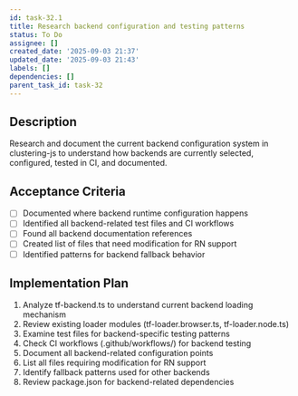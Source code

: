 ```yaml
---
id: task-32.1
title: Research backend configuration and testing patterns
status: To Do
assignee: []
created_date: '2025-09-03 21:37'
updated_date: '2025-09-03 21:43'
labels: []
dependencies: []
parent_task_id: task-32
---
```


## Description

Research and document the current backend configuration system in clustering-js to understand how backends are currently selected, configured, tested in CI, and documented.

## Acceptance Criteria

- [ ] Documented where backend runtime configuration happens
- [ ] Identified all backend-related test files and CI workflows
- [ ] Found all backend documentation references
- [ ] Created list of files that need modification for RN support
- [ ] Identified patterns for backend fallback behavior

## Implementation Plan

1. Analyze tf-backend.ts to understand current backend loading mechanism
2. Review existing loader modules (tf-loader.browser.ts, tf-loader.node.ts)
3. Examine test files for backend-specific testing patterns
4. Check CI workflows (.github/workflows/) for backend testing
5. Document all backend-related configuration points
6. List all files requiring modification for RN support
7. Identify fallback patterns used for other backends
8. Review package.json for backend-related dependencies
